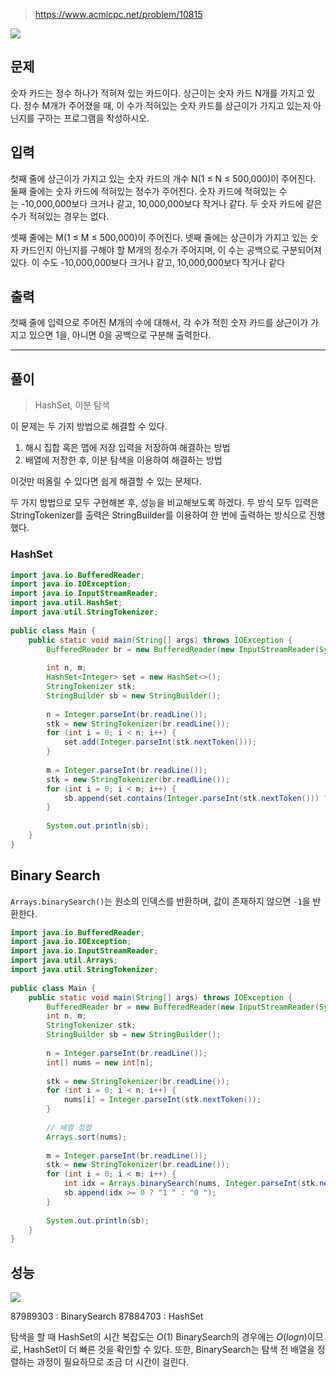 > https://www.acmicpc.net/problem/10815

![](https://i.imgur.com/b89WdYo.png)

## 문제

숫자 카드는 정수 하나가 적혀져 있는 카드이다. 상근이는 숫자 카드 N개를 가지고 있다. 정수 M개가 주어졌을 때, 이 수가 적혀있는 숫자 카드를 상근이가 가지고 있는지 아닌지를 구하는 프로그램을 작성하시오.

## 입력

첫째 줄에 상근이가 가지고 있는 숫자 카드의 개수 N(1 ≤ N ≤ 500,000)이 주어진다. 둘째 줄에는 숫자 카드에 적혀있는 정수가 주어진다. 숫자 카드에 적혀있는 수는 -10,000,000보다 크거나 같고, 10,000,000보다 작거나 같다. 두 숫자 카드에 같은 수가 적혀있는 경우는 없다.

셋째 줄에는 M(1 ≤ M ≤ 500,000)이 주어진다. 넷째 줄에는 상근이가 가지고 있는 숫자 카드인지 아닌지를 구해야 할 M개의 정수가 주어지며, 이 수는 공백으로 구분되어져 있다. 이 수도 -10,000,000보다 크거나 같고, 10,000,000보다 작거나 같다

## 출력

첫째 줄에 입력으로 주어진 M개의 수에 대해서, 각 수가 적힌 숫자 카드를 상근이가 가지고 있으면 1을, 아니면 0을 공백으로 구분해 출력한다.


---

## 풀이

> HashSet, 이분 탐색


이 문제는 두 가지 방법으로 해결할 수 있다.

1. 해시 집합 혹은 맵에 저장 입력을 저장하여 해결하는 방법
2. 배열에 저장한 후, 이분 탐색을 이용하여 해결하는 방법

이것만 떠올릴 수 있다면 쉽게 해결할 수 있는 문제다.

두 가지 방법으로 모두 구현해본 후, 성능을 비교해보도록 하겠다.
두 방식 모두 입력은 StringTokenizer를 출력은 StringBuilder를 이용하여 한 번에 출력하는 방식으로 진행했다.

### HashSet

```java
import java.io.BufferedReader;  
import java.io.IOException;  
import java.io.InputStreamReader;  
import java.util.HashSet;  
import java.util.StringTokenizer;  
  
public class Main {  
    public static void main(String[] args) throws IOException {  
        BufferedReader br = new BufferedReader(new InputStreamReader(System.in));  
  
        int n, m;  
        HashSet<Integer> set = new HashSet<>();  
        StringTokenizer stk;  
        StringBuilder sb = new StringBuilder();  
  
        n = Integer.parseInt(br.readLine());  
        stk = new StringTokenizer(br.readLine());  
        for (int i = 0; i < n; i++) {  
            set.add(Integer.parseInt(stk.nextToken()));  
        }  
  
        m = Integer.parseInt(br.readLine());  
        stk = new StringTokenizer(br.readLine());  
        for (int i = 0; i < m; i++) {  
            sb.append(set.contains(Integer.parseInt(stk.nextToken())) ? "1" : "0").append(' ');  
        }  
  
        System.out.println(sb);  
    }  
}
```

## Binary Search

`Arrays.binarySearch()`는 원소의 인덱스를 반환하며, 값이 존재하지 않으면 `-1`을 반환한다.

```java
import java.io.BufferedReader;  
import java.io.IOException;  
import java.io.InputStreamReader;  
import java.util.Arrays;
import java.util.StringTokenizer;  
  
public class Main {  
    public static void main(String[] args) throws IOException {  
        BufferedReader br = new BufferedReader(new InputStreamReader(System.in));  
        int n, m;  
        StringTokenizer stk;  
        StringBuilder sb = new StringBuilder();  
  
        n = Integer.parseInt(br.readLine());  
        int[] nums = new int[n];  
  
        stk = new StringTokenizer(br.readLine());  
        for (int i = 0; i < n; i++) {  
            nums[i] = Integer.parseInt(stk.nextToken());  
        }  
  
        // 배열 정렬  
        Arrays.sort(nums);  
  
        m = Integer.parseInt(br.readLine());  
        stk = new StringTokenizer(br.readLine());  
        for (int i = 0; i < m; i++) {  
            int idx = Arrays.binarySearch(nums, Integer.parseInt(stk.nextToken()));  
            sb.append(idx >= 0 ? "1 " : "0 ");  
        }
        
        System.out.println(sb);  
    }  
}
```


## 성능

![](https://i.imgur.com/EMcygpg.png)

87989303 : BinarySearch
87884703 : HashSet

탐색을 할 때 HashSet의 시간 복잡도는 $O(1)$ BinarySearch의 경우에는 $O(log{n})$이므로, HashSet이 더 빠른 것을 확인할 수 있다. 또한, BinarySearch는 탐색 전 배열을 정렬하는 과정이 필요하므로 조금 더 시간이 걸린다.